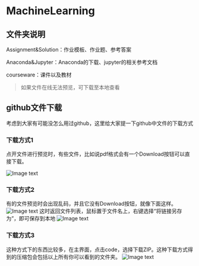 # MachineLearning
## 文件夹说明
Assignment&Solution：作业模板、作业题、参考答案

Anaconda&Jupyter：Anaconda的下载、jupyter的相关参考文档

courseware：课件以及教材

>如果文件在线无法预览，可下载至本地查看
>
## github文件下载
考虑到大家有可能没怎么用过github，这里给大家提一下github中文件的下载方式
### 下载方式1
点开文件进行预览时，有些文件，比如说pdf格式会有一个Download按钮可以直接下载。

![Image text](https://github.com/ruc-nonpara-statistic/MachineLearning/blob/main/pic/no4.png)
### 下载方式2
有的文件预览时会出现乱码，并且它没有Download按钮，就像下面这样。
![Image text](https://github.com/ruc-nonpara-statistic/MachineLearning/blob/main/pic/no5.png)
这时返回文件列表，鼠标置于文件名上，右键选择“将链接另存为”，即可保存到本地
![Image text](https://github.com/ruc-nonpara-statistic/MachineLearning/blob/main/pic/no7.png)
### 下载方式3
这种方式下的东西比较多，在主界面，点击code，选择下载ZIP。这种下载方式得到的压缩包会包括以上所有你可以看到的文件夹。
![Image text](https://github.com/ruc-nonpara-statistic/MachineLearning/blob/main/pic/no6.png)
